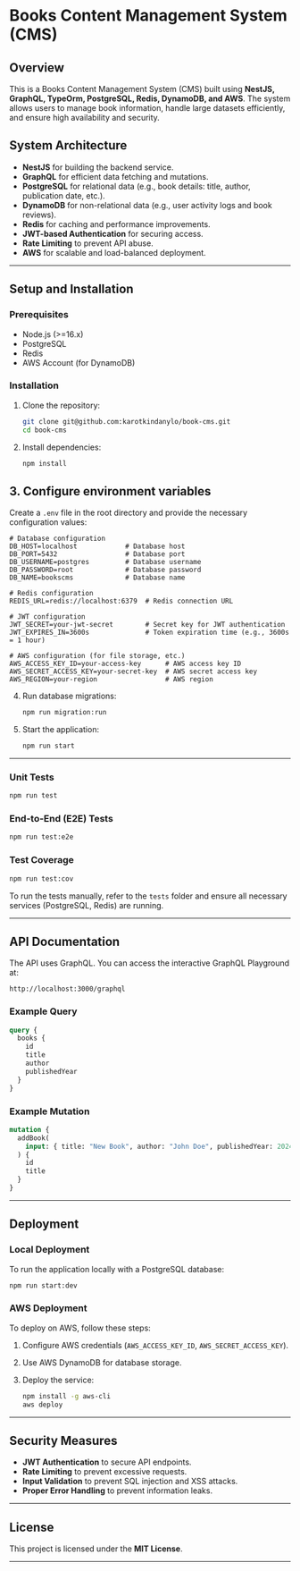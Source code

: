 # Books Content Management System (CMS)

## Overview

This is a Books Content Management System (CMS) built using **NestJS, GraphQL, TypeOrm, PostgreSQL, Redis, DynamoDB, and AWS**. The system allows users to manage book information, handle large datasets efficiently, and ensure high availability and security.

## System Architecture

- **NestJS** for building the backend service.
- **GraphQL** for efficient data fetching and mutations.
- **PostgreSQL** for relational data (e.g., book details: title, author, publication date, etc.).
- **DynamoDB** for non-relational data (e.g., user activity logs and book reviews).
- **Redis** for caching and performance improvements.
- **JWT-based Authentication** for securing access.
- **Rate Limiting** to prevent API abuse.
- **AWS** for scalable and load-balanced deployment.

---

## Setup and Installation

### Prerequisites

- Node.js (>=16.x)
- PostgreSQL
- Redis
- AWS Account (for DynamoDB)

### Installation

1. Clone the repository:

   ```bash
   git clone git@github.com:karotkindanylo/book-cms.git
   cd book-cms
   ```

2. Install dependencies:

   ```bash
   npm install
   ```

## 3. Configure environment variables

Create a `.env` file in the root directory and provide the necessary configuration values:

```env
# Database configuration
DB_HOST=localhost            # Database host
DB_PORT=5432                 # Database port
DB_USERNAME=postgres         # Database username
DB_PASSWORD=root             # Database password
DB_NAME=bookscms             # Database name

# Redis configuration
REDIS_URL=redis://localhost:6379  # Redis connection URL

# JWT configuration
JWT_SECRET=your-jwt-secret        # Secret key for JWT authentication
JWT_EXPIRES_IN=3600s              # Token expiration time (e.g., 3600s = 1 hour)

# AWS configuration (for file storage, etc.)
AWS_ACCESS_KEY_ID=your-access-key      # AWS access key ID
AWS_SECRET_ACCESS_KEY=your-secret-key  # AWS secret access key
AWS_REGION=your-region                 # AWS region
```

4. Run database migrations:

   ```bash
   npm run migration:run
   ```

5. Start the application:

   ```bash
   npm run start
   ```

---

### Unit Tests

```bash
npm run test
```

### End-to-End (E2E) Tests

```bash
npm run test:e2e
```

### Test Coverage

```bash
npm run test:cov
```

To run the tests manually, refer to the `tests` folder and ensure all necessary services (PostgreSQL, Redis) are running.

---

## API Documentation

The API uses GraphQL. You can access the interactive GraphQL Playground at:

```
http://localhost:3000/graphql
```

### Example Query

```graphql
query {
  books {
    id
    title
    author
    publishedYear
  }
}
```

### Example Mutation

```graphql
mutation {
  addBook(
    input: { title: "New Book", author: "John Doe", publishedYear: 2024 }
  ) {
    id
    title
  }
}
```

---

## Deployment

### Local Deployment

To run the application locally with a PostgreSQL database:

```bash
npm run start:dev
```

### AWS Deployment

To deploy on AWS, follow these steps:

1. Configure AWS credentials (`AWS_ACCESS_KEY_ID`, `AWS_SECRET_ACCESS_KEY`).
2. Use AWS DynamoDB for database storage.
3. Deploy the service:

   ```bash
   npm install -g aws-cli
   aws deploy
   ```

---

## Security Measures

- **JWT Authentication** to secure API endpoints.
- **Rate Limiting** to prevent excessive requests.
- **Input Validation** to prevent SQL injection and XSS attacks.
- **Proper Error Handling** to prevent information leaks.

---

## License

This project is licensed under the **MIT License**.

---
